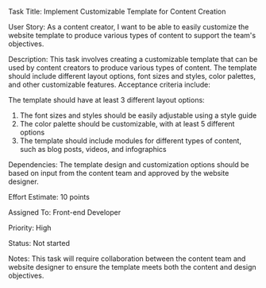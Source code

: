 Task Title: Implement Customizable Template for Content Creation

User Story: As a content creator, I want to be able to easily customize the website template to produce various types of content to support the team's objectives.

Description: This task involves creating a customizable template that can be used by content creators to produce various types of content. The template should include different layout options, font sizes and styles, color palettes, and other customizable features. Acceptance criteria include:

The template should have at least 3 different layout options:
1. The font sizes and styles should be easily adjustable using a style guide
2. The color palette should be customizable, with at least 5 different options
3. The template should include modules for different types of content, such as blog posts, videos, and infographics

Dependencies: The template design and customization options should be based on input from the content team and approved by the website designer.

Effort Estimate: 10 points

Assigned To: Front-end Developer

Priority: High

Status: Not started

Notes: This task will require collaboration between the content team and website designer to ensure the template meets both the content and design objectives.
